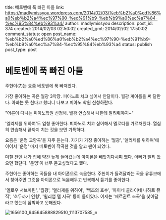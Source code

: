 title: 베토벤에 푹 빠진 아들
link: https://madlymissyou.wordpress.com/2014/02/03/%eb%b2%a0%ed%86%a0%eb%b2%a4%ec%97%90-%ed%91%b9-%eb%b9%a0%ec%a7%84-%ec%95%84%eb%93%a4/
author: madlymissyou
description: 
post_id: 374
created: 2014/02/03 02:50:02
created_gmt: 2014/02/02 17:50:02
comment_status: open
post_name: %eb%b2%a0%ed%86%a0%eb%b2%a4%ec%97%90-%ed%91%b9-%eb%b9%a0%ec%a7%84-%ec%95%84%eb%93%a4
status: publish
post_type: post

# 베토벤에 푹 빠진 아들

주헌이(7)는 요즘 베토벤에 푹 빠져있다.

가장 좋아하는 곡은 월광 3악장. 피아노로 치고 싶어서 안달이다. 월광 계이름을 써 달란다. 아빠는 못 친다고 했더니 나보고 피아노 학원 신청하란다.

"어른이 다니는 피아노학원 신청해. 월광 연습해서 나한테 알려줘야지~"

'엘리제를 위하여'도 엄청 좋아한다. 피아노로 치고 싶어해서 멜로디를 가르쳐줬다. 열심히 연습해서 끝까지 치는 것을 보면 기특하다.

요즘은 '운명 교향곡'을 자주 듣는다. 자기가 가장 좋아하는 '월광', '엘리제를 위하여'에 이어서 '운명' 마저 베토벤이 작곡한 것을 알고 팬이 되었다.

며칠 전엔 내가 집에 약간 늦게 들어갔는데 아이폰을 빼앗기다시피 했다. 아빠가 빨리 왔으면 했단다. '운명'이 너무 듣고싶었다고 했다.

주헌이는 좋아하는 곡들을 내 아이폰으로 녹음한다. 주헌이가 들려달라는 곡을 유튜브에서 찾아주면 그것을 아이폰으로 녹음해두고 반복해서 듣기를 좋아한다.

'옐로우 서브마린', '월광', '엘리제를 위하여', '백조의 호수', '아이네 클라이네 나하트 뮤직', '호두까기 인형', '윌리엄 텔 서곡' 등이 들어있다. 어제는 '페르귄트 조곡'을 찾아달라고 했는데 깜박하고 못해줬다.

![1656100_645645888829510_1113707585_n](http://madlymissyou.files.wordpress.com/2014/05/1656100_645645888829510_1113707585_n-e1400954246495.jpg)